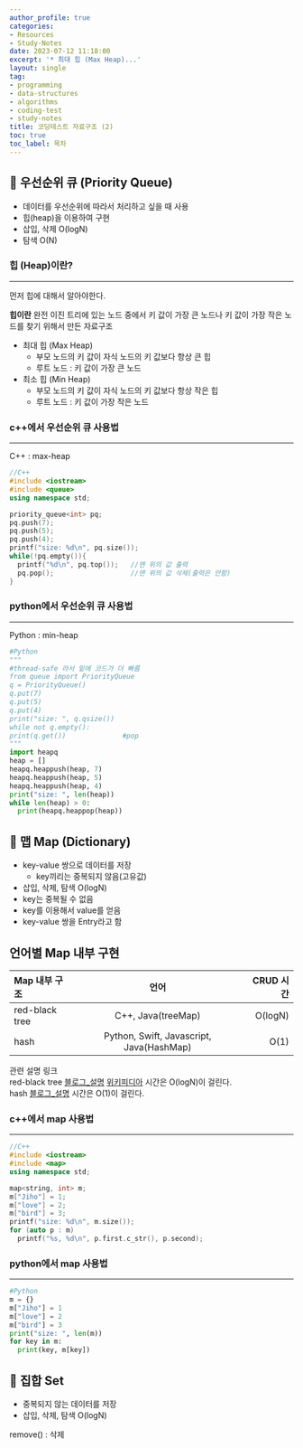 ```yaml
---
author_profile: true
categories:
- Resources
- Study-Notes
date: 2023-07-12 11:18:00
excerpt: '* 최대 힙 (Max Heap)...'
layout: single
tag:
- programming
- data-structures
- algorithms
- coding-test
- study-notes
title: 코딩테스트 자료구조 (2)
toc: true
toc_label: 목차
---
```


## 📖 우선순위 큐 (Priority Queue)
* 데이터를 우선순위에 따라서 처리하고 싶을 때 사용
* 힙(heap)을 이용하여 구현
* 삽입, 삭제 O(logN)
* 탐색 O(N)  
  
### 힙 (Heap)이란?
---
먼저 힙에 대해서 알아야한다.   
  
**힙이란**
완전 이진 트리에 있는 노드 중에서 키 값이 가장 큰 노드나 키 값이 가장 작은 노드를 찾기 위해서 만든 자료구조  

* 최대 힙 (Max Heap)
  * 부모 노드의 키 값이 자식 노드의 키 값보다 항상 큰 힙  
  * 루트 노드 : 키 값이 가장 큰 노드
* 최소 힙 (Min Heap)
  * 부모 노드의 키 값이 자식 노드의 키 값보다 항상 작은 힙  
  * 루트 노드 : 키 값이 가장 작은 노드  


### c++에서 우선순위 큐 사용법
---
C++ : max-heap  

```c++
//C++
#include <iostream>
#include <queue>
using namespace std;

priority_queue<int> pq;
pq.push(7);
pq.push(5);
pq.push(4);
printf("size: %d\n", pq.size());
while(!pq.empty()){
  printf("%d\n", pq.top());   //맨 위의 값 출력
  pq.pop();                   //맨 위의 값 삭제(출력은 안함)
}
```


### python에서 우선순위 큐 사용법
---
Python : min-heap  

```python
#Python
"""
#thread-safe 라서 밑에 코드가 더 빠름
from queue import PriorityQueue
q = PriorityQueue()
q.put(7)
q.put(5)
q.put(4)
print("size: ", q.qsize())
while not q.empty():
print(q.get())              #pop
"""
import heapq
heap = []
heapq.heappush(heap, 7)
heapq.heappush(heap, 5)
heapq.heappush(heap, 4)
print("size: ", len(heap))
while len(heap) > 0:
  print(heapq.heappop(heap))
```
## 📖 맵 Map (Dictionary)
* key-value 쌍으로 데이터를 저장  
  * key끼리는 중복되지 않음(고유값)
* 삽입, 삭제, 탐색 O(logN)
* key는 중복될 수 없음
* key를 이용해서 value를 얻음
* key-value 쌍을 Entry라고 함

**언어별 Map 내부 구현**
---

|Map 내부 구조|언어|CRUD 시간|
|:---|:---:|---:|
|red-black tree|C++, Java(treeMap)|O(logN)|
|hash|Python, Swift, Javascript, Java(HashMap)|O(1)|

관련 설명 링크   
red-black tree [블로그_설명](https://code-lab1.tistory.com/62) [위키피디아](https://ko.wikipedia.org/wiki/레드-블랙_트리) 시간은 O(logN)이 걸린다.   
hash [블로그_설명](https://youtu.be/zFL29ydL9D8?si=ielL_KovnqhptBB9) 시간은 O(1)이 걸린다.   
  
### c++에서 map 사용법
---
```c++
//C++
#include <iostream>
#include <map>
using namespace std;

map<string, int> m;
m["Jiho"] = 1;
m["love"] = 2;
m["bird"] = 3;
printf("size: %d\n", m.size());
for (auto p : m)
  printf("%s, %d\n", p.first.c_str(), p.second);
```  
  
### python에서 map 사용법
---
```python
#Python
m = {}
m["Jiho"] = 1
m["love"] = 2
m["bird"] = 3
print("size: ", len(m))
for key in m:
  print(key, m[key])
```
  


## 📖 집합 Set
* 중복되지 않는 데이터를 저장
* 삽입, 삭제, 탐색 O(logN)  

remove() : 삭제
